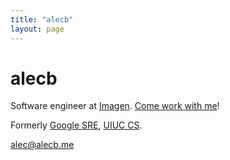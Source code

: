 ```yaml
---
title: "alecb"
layout: page
---
```

# alecb

Software engineer at [Imagen](https://imagen.ai). [Come work with me](https://imagen.ai/careers)!

Formerly [Google SRE](https://google.com/sre), [UIUC CS](https://cs.illinois.edu).

<i class="fa fa-envelope" aria-hidden="true"></i> <alec@alecb.me>  
